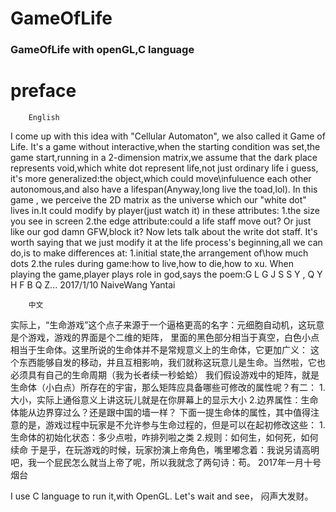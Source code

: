 # GameOfLife
### GameOfLife with openGL,C language
# preface
        English
I come up with this idea with "Cellular Automaton", we also called it Game of Life.
It's a game without interactive,when the starting condition was set,the game start,running in a 2-dimension matrix,we assume that
the dark place represents void,which white dot represent life,not just ordinary life i guess,
it's more generalized:the object,which could move\infuluence each other autonomous,and also have
a lifespan(Anyway,long live the toad,lol).
In this game , we perceive the 2D matrix as the universe which our "white dot" lives in.It could modify by player(just watch it)
in these attributes:
1.the size you see in screen
2.the edge attribute:could a life staff move out? Or just like our god damn GFW,block it?
Now lets talk about the write dot staff.
It's worth saying that we just modify it at the life process's beginning,all we can do,is to make differences at:
1.initial state,the arrangement of\how much dots
2.the rules during game:how to live,how to die,how to xu.
When playing the game,player plays role in god,says the poem:G L G J S S Y , Q Y H F B Q Z...
2017/1/10 NaiveWang Yantai


        中文
实际上，“生命游戏”这个点子来源于一个逼格更高的名字：元细胞自动机，这玩意是个游戏，游戏的界面是个二维的矩阵，
里面的黑色部分相当于真空，白色小点相当于生命体。这里所说的生命体并不是常规意义上的生命体，它更加广义：
这个东西能够自发的移动，并且互相影响，我们就称这玩意儿是生命。当然啦，它也必须具有自己的生命周期（我为长者续一秒蛤蛤）
我们假设游戏中的矩阵，就是生命体（小白点）所存在的宇宙，那么矩阵应具备哪些可修改的属性呢？有二：
1.大小，实际上通俗意义上讲这玩儿就是在你屏幕上的显示大小
2.边界属性：生命体能从边界穿过么？还是跟中国的墙一样？
下面一提生命体的属性，其中值得注意的是，游戏过程中玩家是不允许参与生命过程的，但是可以在起初修改这些：
1.生命体的初始化状态：多少点啦，咋排列啦之类
2.规则：如何生，如何死，如何续命
于是乎，在玩游戏的时候，玩家扮演上帝角色，嘴里嘟念着：我说另请高明吧，我一个屁民怎么就当上帝了呢，所以我就念了两句诗：苟。
2017年一月十号 烟台

I use C language to run it,with OpenGL.
Let's wait and see，
闷声大发财。
